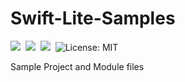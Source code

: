 # Swift-Lite-Samples
<img src="https://img.shields.io/badge/Swift%203-compatible-orange.svg" />&nbsp;&nbsp;<img src="https://img.shields.io/badge/Raspberry%20Pi-All%20Models-green.svg" />&nbsp;&nbsp;<img src="https://img.shields.io/badge/Raspbian-compatible-green.svg" />&nbsp;&nbsp;<a src="https://github.com/futurejones/Swift-Lite-Samples/blob/master/LICENSE.md"><img src="http://img.shields.io/badge/license-MIT-blue.svg?style=flat" alt="License: MIT" /></a>

Sample Project and Module files
